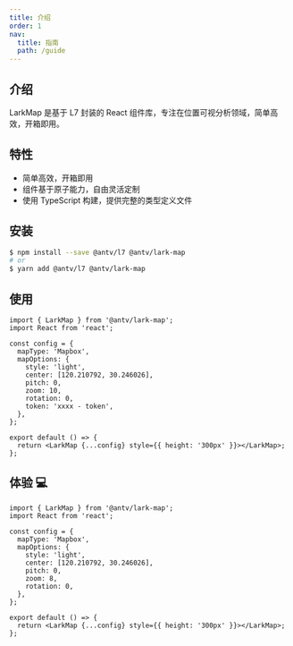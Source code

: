 ```yaml
---
title: 介绍
order: 1
nav:
  title: 指南
  path: /guide
---
```


## 介绍

LarkMap 是基于 L7 封装的 React 组件库，专注在位置可视分析领域，简单高效，开箱即用。

## 特性

- 简单高效，开箱即用
- 组件基于原子能力，自由灵活定制
- 使用 TypeScript 构建，提供完整的类型定义文件

## 安装

```bash
$ npm install --save @antv/l7 @antv/lark-map
# or
$ yarn add @antv/l7 @antv/lark-map
```

## 使用

```tsx | pure
import { LarkMap } from '@antv/lark-map';
import React from 'react';

const config = {
  mapType: 'Mapbox',
  mapOptions: {
    style: 'light',
    center: [120.210792, 30.246026],
    pitch: 0,
    zoom: 10,
    rotation: 0,
    token: 'xxxx - token',
  },
};

export default () => {
  return <LarkMap {...config} style={{ height: '300px' }}></LarkMap>;
};
```

## 体验 💻

```tsx
import { LarkMap } from '@antv/lark-map';
import React from 'react';

const config = {
  mapType: 'Mapbox',
  mapOptions: {
    style: 'light',
    center: [120.210792, 30.246026],
    pitch: 0,
    zoom: 8,
    rotation: 0,
  },
};

export default () => {
  return <LarkMap {...config} style={{ height: '300px' }}></LarkMap>;
};
```
